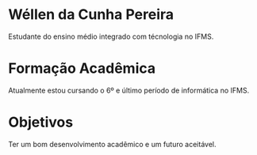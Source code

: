 # Wéllen da Cunha Pereira

Estudante do ensino médio integrado com técnologia no IFMS.

# Formação Acadêmica

Atualmente estou cursando o 6º e último período de informática no IFMS.

# Objetivos

Ter um bom desenvolvimento acadêmico e um futuro aceitável.